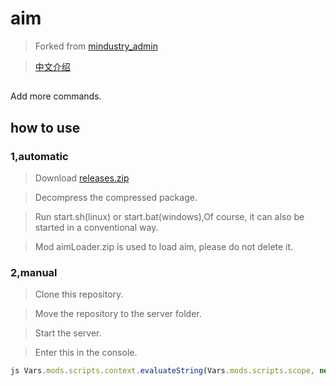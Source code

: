 # aim

> Forked from [mindustry_admin](https://gitee.com/ydlover/mindustry_admin)

> [中文介绍](README-CN.md)

## 
Add more commands.

## how to use
### 1,automatic
> Download [releases.zip](https://github.com/byzp/aim/releases)

> Decompress the compressed package.

> Run start.sh(linux) or start.bat(windows),Of course, it can also be started in a conventional way.

> Mod aimLoader.zip is used to load aim, please do not delete it.

### 2,manual
> Clone this repository.

> Move the repository to the server folder.

> Start the server.

> Enter this in the console.

```js
js Vars.mods.scripts.context.evaluateString(Vars.mods.scripts.scope, new Packages.arc.files.Fi("aim/Aim.js").readString(),"aim/Aim.js", 1)
```